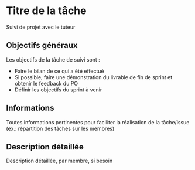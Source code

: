 # Titre de la tâche  
  
Suivi de projet avec le tuteur  

## Objectifs généraux  

Les objectifs de la tâche de suivi sont :  
  
- Faire le bilan de ce qui a été effectué
- Si possible, faire une démonstration du livrable de fin de sprint et obtenir le feedback du PO
- Définir les objectifs du sprint à venir

## Informations  

Toutes informations pertinentes pour faciliter la réalisation de la tâche/issue (ex.: répartition des tâches sur les membres)

## Description détaillée  

Description détaillée, par membre, si besoin
